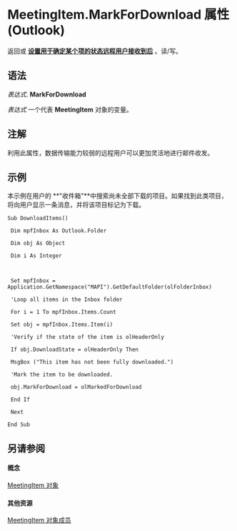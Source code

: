 
# MeetingItem.MarkForDownload 属性 (Outlook)

返回或 **[设置用于确定某个项的状态远程用户接收到后](2df0404c-26c9-87d4-6916-d75aff8e3fbc.md)** 。读/写。


## 语法

 _表达式_. **MarkForDownload**

 _表达式_ 一个代表 **MeetingItem** 对象的变量。


## 注解

利用此属性，数据传输能力较弱的远程用户可以更加灵活地进行邮件收发。


## 示例

本示例在用户的 **"收件箱"**中搜索尚未全部下载的项目。如果找到此类项目，将向用户显示一条消息，并将该项目标记为下载。


```
Sub DownloadItems() 
 
 Dim mpfInbox As Outlook.Folder 
 
 Dim obj As Object 
 
 Dim i As Integer 
 
 
 
 Set mpfInbox = Application.GetNamespace("MAPI").GetDefaultFolder(olFolderInbox) 
 
 'Loop all items in the Inbox folder 
 
 For i = 1 To mpfInbox.Items.Count 
 
 Set obj = mpfInbox.Items.Item(i) 
 
 'Verify if the state of the item is olHeaderOnly 
 
 If obj.DownloadState = olHeaderOnly Then 
 
 MsgBox ("This item has not been fully downloaded.") 
 
 'Mark the item to be downloaded. 
 
 obj.MarkForDownload = olMarkedForDownload 
 
 End If 
 
 Next 
 
End Sub
```


## 另请参阅


#### 概念


[MeetingItem 对象](b75730f5-b395-3d66-5acd-b64fd8fcd78f.md)
#### 其他资源


[MeetingItem 对象成员](9ae6a19d-d326-4c37-90d8-5ed9933672a0.md)